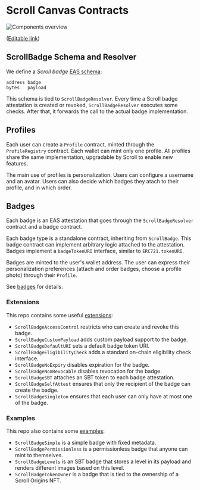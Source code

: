 # Scroll Canvas Contracts

![Components overview](images/overview.png "Overview")

([Editable link](https://viewer.diagrams.net/?tags=%7B%7D&highlight=0000ff&edit=_blank&layers=1&nav=1&title=skelly-v4.drawio#R7VpLc6M4EP41rpo5xIWEMeYYx8nsIdma2Rx2clRABs0K5BVybO%2BvXwkknk7ijCEwNalUyqjVenV%2F%2FVDDxL6K91842kR3LMB0Aq1gP7FXEwgBsIH8UZRDTllY85wQchJoppJwT%2F7Dmmhp6pYEOK0xCsaoIJs60WdJgn1RoyHO2a7Otma0vuoGhbhFuPcRbVP%2FJoGI9Ckcq6T%2FgUkYmZWBpXtiZJg1IY1QwHYVkn09sa84YyJ%2FivdXmCrhGbnk426e6S02xnEiThkQf%2Ft2uwvggibu7Q9%2Fk1hfCbzQykjFwRwYB%2FL8usm4iFjIEkSvS%2BqSs20SYDWrJVslzy1jG0kEkvgDC3HQykRbwSQpEjHVvXLD%2FPBdj88aD6oxdUxzta92rg66lQrO%2FinUIAW4XBNKrxhlPNu7vV742PcLzkrP48KZOWqOttS0IFO25T5%2BQVQGfYiHWLzAZ%2Bd8So6VBbROvmAWY3kmycAxRYI81XGGNFzDgq%2FUqHzQSn2DgsEsn%2FgJ0a1eagLnVB5gGZCnmurn%2F24VFpd%2BLrZLtcfw8ZPjTaBc2yp%2FP2dylLaUiIs1igk95Nx3OKEsZ7qTgPD1s5wZxRIZSz3%2FlZQ0wVz2%2FIl3zc58SMwSlm6Q0kexUprBSa0DrM0%2B76AkwReRtr%2Bsy9Fd82K%2Beah%2BkRA4FZ8%2Bm8NLYWbnz3uPWsEtepTOrIZcREmYyGdfokeewF4%2BYS6I9BaXuiMmQZAbCZb7RY%2FZfAp3G0YSkSnXWU6clcKuPJQxNKsNy5fMVa2K95Mj%2Fk%2BvWHMxNdTpURfW1Fo4bj72UJvpZFzqyb%2Bqk5WzXHj1EWy9TqW9NHFcbOkMaLeQfX1539LkLiIC3%2BdYWu1kkGpoNN3kYWNN9sqn1dRyxMeCZzTwrKTthVWTsu3q9q4STjQpqkQSQ%2BvcI8CW2O79CMfIWMYjN1bxFw5JapY8R6Ytd7zM%2FrS0j9F7EDx0Bha8O2isLRqnxVq8J%2BJ7ySlbD5WecpBq1OPzm9T5atS1T4y6cFRR12uperCkqR5mOrXFzpQ3G5XyzNVjDNobNuU9VX%2FOqPRnHwlwnFG6RGp%2FR6JcyuiTykdHljk4zsgyh%2FZVoibYDsXXsaM6XeZuU%2BZwYJk77ybzLiDbFN9saPEB%2BJv48ld9NOjaRzeufxoB0G0gADRUmwcdPaqHS2Hb%2B3%2FUO37Zeocx304KHrAGTN06E%2B5FsmiqH4v6DD1WPxYfQFe%2F1pRnZQrMxwT202Ppm5Hs2I26Rn%2BVonbForfgCU8tSIBqOaIoTrxfQQLOhwq4512KwFEz6L36FFyql3CymbAE55QborauFYS4MBw%2BRWlKfEPWbKBnPfadEIFZw1y9hrnmQGolRFIq6FBh0z7mzevc%2FBy%2FfMh30GnQMkKvBK3LLFFRUaN5Mf%2FK2f782vMorpWwKeyha9HwI3vIMEbSdIuzu%2FSYsodXUuXOUom5Z00tS6JzMfechV2%2FuM1U38yZyX%2FHdW3YV2CyPpBYXtiWh7YfXGGKQxmCWDImjPYIS5DBEngAQMe1JDgXdec596ae58zmnu1CD3p9AXPgb2PKetJDte%2B59PiVTCtAaZTtC5yVNRk38Ktlv27LyUh7Q340Dst5EX%2Fn25M1BZb51uNns9n%2BCxoGWhUdyQxwTej4ytzNTwtm3sDpnH3sK68hndfkTZXxM%2FzRqa8oDbpedUhlvdC27XpKZGp9I7ah9usin2Mk2iY0Ij9nsNtFjRdA68zCrinkNt9b9Ki09iuLwvH19klW1y4RgndzibJZfjWdK6H89ty%2B%2Fh8%3D))

## ScrollBadge Schema and Resolver

We define a *Scroll badge* [EAS schema](https://docs.attest.sh/docs/core--concepts/schemas):

```
address badge
bytes   payload
```

This schema is tied to `ScrollBadgeResolver`.
Every time a Scroll badge attestation is created or revoked, `ScrollBadgeResolver` executes some checks.
After that, it forwards the call to the actual badge implementation.

## Profiles

Each user can create a `Profile` contract, minted through the `ProfileRegistry` contract.
Each wallet can mint only one profile.
All profiles share the same implementation, upgradable by Scroll to enable new features.

The main use of profiles is personalization.
Users can configure a username and an avatar.
Users can also decide which badges they atach to their profile, and in which order.

## Badges

Each badge is an EAS attestation that goes through the `ScrollBadgeResolver` contract and a badge contract.

Each badge type is a standalone contract, inheriting from `ScrollBadge`.
This badge contract can implement arbitrary logic attached to the attestation.
Badges implement a `badgeTokenURI` interface, similar to `ERC721.tokenURI`.

Badges are minted to the user's wallet address.
The user can express their personalization preferences (attach and order badges, choose a profile photo) through their `Profile`.

See [badges](./docs/badges.md) for details.

### Extensions

This repo contains some useful [extensions](src/badge/extensions):
- `ScrollBadgeAccessControl` restricts who can create and revoke this badge.
- `ScrollBadgeCustomPayload` adds custom payload support to the badge.
- `ScrollBadgeDefaultURI` sets a default badge token URI.
- `ScrollBadgeEligibilityCheck` adds a standard on-chain eligibility check interface.
- `ScrollBadgeNoExpiry` disables expiration for the badge.
- `ScrollBadgeNonRevocable` disables revocation for the badge.
- `ScrollBadgeSBT` attaches an SBT token to each badge attestation.
- `ScrollBadgeSelfAttest` ensures that only the recipient of the badge can create the badge.
- `ScrollBadgeSingleton` ensures that each user can only have at most one of the badge.

### Examples

This repo also contains some [examples](src/badge/examples):
- `ScrollBadgeSimple` is a simple badge with fixed metadata.
- `ScrollBadgePermissionless` is a permissionless badge that anyone can mint to themselves.
- `ScrollBadgeLevels` is an SBT badge that stores a level in its payload and renders different images based on this level.
- `ScrollBadgeTokenOwner` is a badge that is tied to the ownership of a Scroll Origins NFT.
